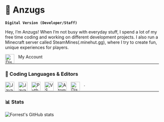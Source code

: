 # 👻 Anzugs

**`Digital Version (Developer/Staff)`**

Hey, I’m Anzugs! When I’m not busy with everyday stuff, I spend a lot of my free time coding and working on different development projects. I also run a Minecraft server called SteamMines(.minehut.gg), where I try to create fun, unique experiences for players. 


<!-- Discord Profile Button -->
<a href="https://discordapp.com/users/1071072739579932785" target="_blank">
  <img align="left" alt="Discord" width="30px" style="padding-right:10px;" src="https://cdn.jsdelivr.net/npm/simple-icons@v6/icons/discord.svg" />
</a> My Account


---
### 💼 Coding Languages & Editors
<img align="left" alt="Java" width="30px" style="padding-right:10px;" src="https://cdn.jsdelivr.net/gh/devicons/devicon/icons/java/java-original.svg"/>
<img align="left" alt="JavaScript" width="30px" style="padding-right:10px;" src="https://cdn.jsdelivr.net/gh/devicons/devicon/icons/javascript/javascript-plain.svg" />
<img align="left" alt="Python" width="30px" style="padding-right:10px;" src="https://cdn.jsdelivr.net/gh/devicons/devicon/icons/python/python-plain.svg" /> 
<img align="left" alt="VS Code" width="30px" style="padding-right:10px;" src="https://cdn.jsdelivr.net/gh/devicons/devicon/icons/vscode/vscode-original.svg" />
<img align="left" alt="Atom" width="30px" style="padding-right:10px;" src="https://cdn.jsdelivr.net/gh/devicons/devicon/icons/atom/atom-original.svg" />
<img align="left" alt="Discord" width="30px" style="padding-right:10px;" src="https://cdn.jsdelivr.net/npm/simple-icons@v6/icons/discord.svg" />.

---

### 📊 Stats

![Forrest's GitHub stats](https://github-readme-stats.vercel.app/api?username=anzugs&show_icons=true&theme=gruvbox)

<!-- ![GitHub Streak](https://streak-stats.demolab.com?user=ForrestKnight&theme=gruvbox&border_radius=4.5) -->
